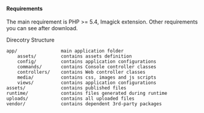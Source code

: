 

#### Requirements
The main requirement is PHP >= 5.4, Imagick extension. Other requirements you can see after download.

Direcotry Structure
```
app/                main application folder
    assets/         contains assets definition
    config/         contains application configurations
    commands/       contains Console controller classes
    controllers/    contains Web controller classes
    media/          contains css, images and js scripts
    views/          contains application configurations
assets/             contains published files
runtime/            contains files generated during runtime
uploads/            contains all uploaded files
vendor/             contains dependent 3rd-party packages
```


